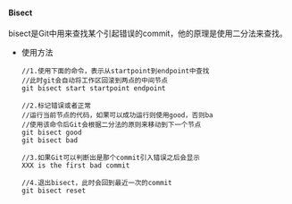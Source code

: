 #### Bisect

bisect是Git中用来查找某个引起错误的commit，他的原理是使用二分法来查找。

* 使用方法

  ```
  //1.使用下面的命令，表示从startpoint到endpoint中查找
  //此时git会自动将工作区回滚到两点的中间节点
  git bisect start startpoint endpoint
  
  //2.标记错误或者正常
  //运行当前节点的代码，如果可以成功运行则使用good，否则ba
  //使用该命令后Git会根据二分法的原则来移动到下一个节点
  git bisect good
  git bisect bad
  
  //3.如果Git可以判断出是那个commit引入错误之后会显示
  XXX is the first bad commit
  
  //4.退出bisect，此时会回到最近一次的commit
  git bisect reset
  ```

  